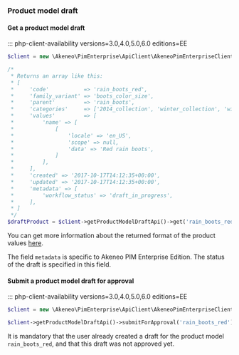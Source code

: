 ### Product model draft

#### Get a product model draft 
::: php-client-availability versions=3.0,4.0,5.0,6.0 editions=EE

```php
$client = new \Akeneo\PimEnterprise\ApiClient\AkeneoPimEnterpriseClientBuilder('http://akeneo.com/')->buildAuthenticatedByPassword('client_id', 'secret', 'admin', 'admin');

/*
 * Returns an array like this:
 * [
 *     'code'           => 'rain_boots_red',
 *     'family_variant' => 'boots_color_size',
 *     'parent'         => 'rain_boots',
 *     'categories'     => ['2014_collection', 'winter_collection', 'winter_boots'],
 *     'values'         => [
 *         'name' => [
 *             [
 *                 'locale' => 'en_US',
 *                 'scope' => null,
 *                 'data' => 'Red rain boots',
 *             ]
 *         ],
 *     ],
 *     'created' => '2017-10-17T14:12:35+00:00',
 *     'updated' => '2017-10-17T14:12:35+00:00',
 *     'metadata' => [
 *         'workflow_status' => 'draft_in_progress',
 *     ],
 * ]
 */
$draftProduct = $client->getProductModelDraftApi()->get('rain_boots_red');
```

You can get more information about the returned format of the product values [here](/concepts/products.html#focus-on-the-product-values).

The field `metadata` is specific to Akeneo PIM Enterprise Edition. The status of the draft is specified in this field.


#### Submit a product model draft for approval
::: php-client-availability versions=3.0,4.0,5.0,6.0 editions=EE

```php
$client = new \Akeneo\PimEnterprise\ApiClient\AkeneoPimEnterpriseClientBuilder('http://akeneo.com/')->buildAuthenticatedByPassword('client_id', 'secret', 'admin', 'admin');

$client->getProductModelDraftApi()->submitForApproval('rain_boots_red');
```

It is mandatory that the user already created a draft for the product model `rain_boots_red`, and that this draft was not approved yet.
